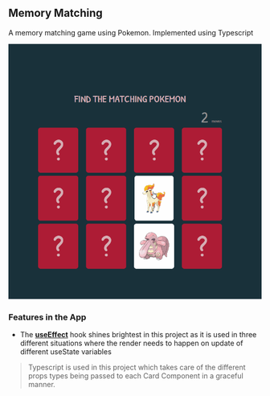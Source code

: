 ## Memory Matching

A memory matching game using Pokemon. Implemented using Typescript

![Alt Text](https://github.com/venky4c/memory-matching-game/blob/master/dist/src/MemoryGame.gif)

### Features in the App

- The [**useEffect**](https://github.com/venky4c/memory-matching-game/blob/master/dist/src/App.tsx) hook shines brightest in this project as it is used in three different situations where the render needs to happen on update of different useState variables
> Typescript is used in this project which takes care of the different props types being passed to each Card Component in a graceful manner.

